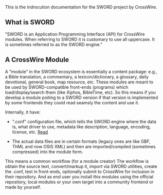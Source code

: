 This is the indrocution documentation for the SWORD project by CrossWire.

## What is SWORD

"SWORD is an Application Programming Interface (API) for CrossWire modules. When referring to SWORD it is customary to use all uppercase. It is sometimes referred to as the SWORD engine."

## A CrossWire Module

A “module” in the SWORD ecosystem is essentially a content package: e.g., a Bible translation, a commentary, a lexicon/dictionary, a glossary, daily devotional, general book, map resource, etc. These modules are meant to be used by SWORD-compatible front-ends (programs) which load/display/search them (like Xiphos, BibleTime, etc). So this means if you develop a module poiting to a SWORD version if that version is implemented by some frontends they could read seamsly the content and use it.

Internally, it have:

-   ".conf" configuration file, which tells the SWORD engine where the data is, what driver to use, metadata like description, language, encoding, license, etc. [Read](https://www.crosswire.org/sword/develop/swordmodule/)

- The actual data files are in certain formats (legacy ones are like GBF, ThML and now OSIS XML) and then are imported/compiled (sometimes compressed) into the module form.

This means a common workflow (for a module creator) The workflow is obtain the source text, convert/markup it, import via SWORD utilities, create the .conf, test in front-ends, optionally submit to CrossWire for inclusion in their repository. And as end user you install this modules using the official repository, local modules or your own target into a community frontend or made by yourself.

